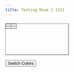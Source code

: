 ```yaml
---
title: Testing Room 🧪 1232
---
```


<table id="colorTable" border="1" style="width: 200px; height: 100px; text-align: center; margin-top: 20px;">   <tr>     <td id="cell1" style="background-color: white;"></td>     <td id="cell2"></td>   </tr>   <tr>     <td id="cell3"></td>     <td id="cell4" style="background-color: white;"></td>   </tr> </table> <button onclick="switchColors()">Switch Colors</button>  

<script>   function switchColors() {     document.getElementById('cell1').style.backgroundColor = '';     document.getElementById('cell2').style.backgroundColor = 'white';     document.getElementById('cell3').style.backgroundColor = 'white';     document.getElementById('cell4').style.backgroundColor = '';   } </script>